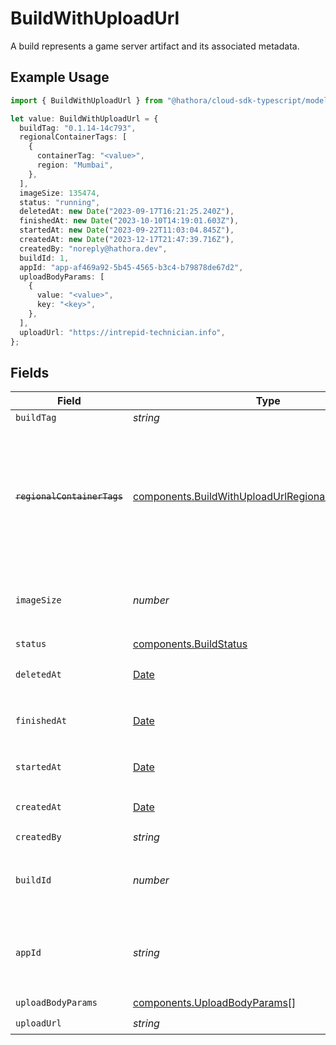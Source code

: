 # BuildWithUploadUrl

A build represents a game server artifact and its associated metadata.

## Example Usage

```typescript
import { BuildWithUploadUrl } from "@hathora/cloud-sdk-typescript/models/components";

let value: BuildWithUploadUrl = {
  buildTag: "0.1.14-14c793",
  regionalContainerTags: [
    {
      containerTag: "<value>",
      region: "Mumbai",
    },
  ],
  imageSize: 135474,
  status: "running",
  deletedAt: new Date("2023-09-17T16:21:25.240Z"),
  finishedAt: new Date("2023-10-10T14:19:01.603Z"),
  startedAt: new Date("2023-09-22T11:03:04.845Z"),
  createdAt: new Date("2023-12-17T21:47:39.716Z"),
  createdBy: "noreply@hathora.dev",
  buildId: 1,
  appId: "app-af469a92-5b45-4565-b3c4-b79878de67d2",
  uploadBodyParams: [
    {
      value: "<value>",
      key: "<key>",
    },
  ],
  uploadUrl: "https://intrepid-technician.info",
};
```

## Fields

| Field                                                                                                                      | Type                                                                                                                       | Required                                                                                                                   | Description                                                                                                                | Example                                                                                                                    |
| -------------------------------------------------------------------------------------------------------------------------- | -------------------------------------------------------------------------------------------------------------------------- | -------------------------------------------------------------------------------------------------------------------------- | -------------------------------------------------------------------------------------------------------------------------- | -------------------------------------------------------------------------------------------------------------------------- |
| `buildTag`                                                                                                                 | *string*                                                                                                                   | :heavy_minus_sign:                                                                                                         | N/A                                                                                                                        | 0.1.14-14c793                                                                                                              |
| ~~`regionalContainerTags`~~                                                                                                | [components.BuildWithUploadUrlRegionalContainerTags](../../models/components/buildwithuploadurlregionalcontainertags.md)[] | :heavy_check_mark:                                                                                                         | : warning: ** DEPRECATED **: This will be removed in a future release, please migrate away from it as soon as possible.    |                                                                                                                            |
| `imageSize`                                                                                                                | *number*                                                                                                                   | :heavy_check_mark:                                                                                                         | The size (in bytes) of the Docker image built by Hathora.                                                                  |                                                                                                                            |
| `status`                                                                                                                   | [components.BuildStatus](../../models/components/buildstatus.md)                                                           | :heavy_check_mark:                                                                                                         | N/A                                                                                                                        |                                                                                                                            |
| `deletedAt`                                                                                                                | [Date](https://developer.mozilla.org/en-US/docs/Web/JavaScript/Reference/Global_Objects/Date)                              | :heavy_check_mark:                                                                                                         | When the build was deleted.                                                                                                |                                                                                                                            |
| `finishedAt`                                                                                                               | [Date](https://developer.mozilla.org/en-US/docs/Web/JavaScript/Reference/Global_Objects/Date)                              | :heavy_check_mark:                                                                                                         | When [`RunBuild()`](https://hathora.dev/api#tag/BuildV2/operation/RunBuild) finished executing.                            |                                                                                                                            |
| `startedAt`                                                                                                                | [Date](https://developer.mozilla.org/en-US/docs/Web/JavaScript/Reference/Global_Objects/Date)                              | :heavy_check_mark:                                                                                                         | When [`RunBuild()`](https://hathora.dev/api#tag/BuildV2/operation/RunBuild) is called.                                     |                                                                                                                            |
| `createdAt`                                                                                                                | [Date](https://developer.mozilla.org/en-US/docs/Web/JavaScript/Reference/Global_Objects/Date)                              | :heavy_check_mark:                                                                                                         | When [`CreateBuild()`](https://hathora.dev/api#tag/BuildV2/operation/CreateBuild) is called.                               |                                                                                                                            |
| `createdBy`                                                                                                                | *string*                                                                                                                   | :heavy_check_mark:                                                                                                         | N/A                                                                                                                        | noreply@hathora.dev                                                                                                        |
| `buildId`                                                                                                                  | *number*                                                                                                                   | :heavy_check_mark:                                                                                                         | System generated id for a build. Increments by 1.                                                                          | 1                                                                                                                          |
| `appId`                                                                                                                    | *string*                                                                                                                   | :heavy_check_mark:                                                                                                         | System generated unique identifier for an application.                                                                     | app-af469a92-5b45-4565-b3c4-b79878de67d2                                                                                   |
| `uploadBodyParams`                                                                                                         | [components.UploadBodyParams](../../models/components/uploadbodyparams.md)[]                                               | :heavy_check_mark:                                                                                                         | N/A                                                                                                                        |                                                                                                                            |
| `uploadUrl`                                                                                                                | *string*                                                                                                                   | :heavy_check_mark:                                                                                                         | N/A                                                                                                                        |                                                                                                                            |